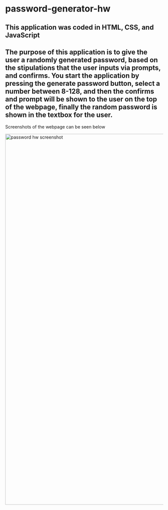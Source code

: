 # password-generator-hw

This application was coded in HTML, CSS, and JavaScript
-------------------------------------------------------
The purpose of this application is to give the user a randomly generated password, based on the stipulations that the user inputs via prompts, and confirms. You start the application by pressing the generate password button, select a number between 8-128, and then the confirms and prompt will be shown to the user on the top of the webpage, finally the random password is shown in the textbox for the user. 
-------------------------------------------------------
Screenshots of the webpage can be seen below



<img width="1182" alt="password hw screenshot" src="https://user-images.githubusercontent.com/57017788/72667825-e3cb3800-39ed-11ea-9e9f-18fee6fc36be.png">
